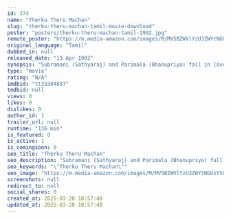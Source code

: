 ```yaml
---
id: 374
name: "Therku Theru Machan"
slug: "therku-theru-machan-tamil-movie-download"
poster: "posters/therku-theru-machan-tamil-1992.jpg"
remote_poster: "https://m.media-amazon.com/images/M/MV5BZWVlYzU3ZWYtNGUxYS00NGE4LWJlOTYtNThkMGRmZDcyOWNmXkEyXkFqcGc@._V1_SX300.jpg"
original_language: "Tamil"
dubbed_in: null
released_date: "13 Apr 1992"
synopsis: "Subramani (Sathyaraj) and Parimala (Bhanupriya) fall in love with each other. Devaraj (Mansoor Ali Khan), the owner of a gambling club, also wants to marry Parimala. What transpires later forms the crux of the story."
type: "movie"
rating: "N/A"
imdbid: "tt33384837"
tmdbid: null
views: 0
likes: 0
dislikes: 0
author_id: 1
trailer_url: null
runtime: "136 min"
is_featured: 0
is_active: 1
is_comingsoon: 0
seo_title: "Therku Theru Machan"
seo_description: "Subramani (Sathyaraj) and Parimala (Bhanupriya) fall in love with each other. Devaraj (Mansoor Ali Khan), the owner of a gambling club, also wants to marry Parimala. What transpires later forms the crux of the story."
seo_keywords: "\"Therku Theru Machan\""
seo_image: "https://m.media-amazon.com/images/M/MV5BZWVlYzU3ZWYtNGUxYS00NGE4LWJlOTYtNThkMGRmZDcyOWNmXkEyXkFqcGc@._V1_SX300.jpg"
screenshots: null
redirect_to: null
social_shares: 0
created_at: 2025-03-20 18:57:48
updated_at: 2025-03-20 18:57:48
---
```


